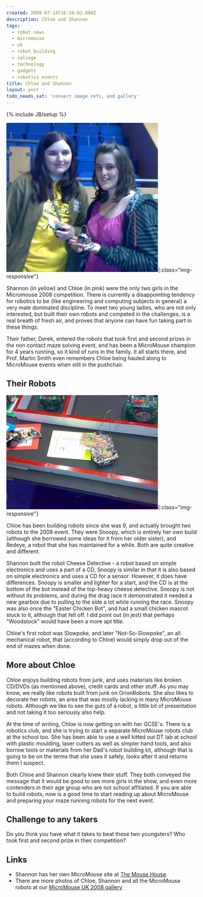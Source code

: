 ```yaml
---
created: 2008-07-14T16:24:03.000Z
description: Chloe and Shannon
tags:
  - robot news
  - micromouse
  - uk
  - robot building
  - salvage
  - technology
  - gadgets
  - robotics events
title: Chloe and Shannon
layout: post
todo_needs_sat: 'convert image refs, and gallery'
---
```


{% include JB/setup %}

![Shannon and Chloe Hall holding their robots Cheese Detective and Snoopy, both entries to the Junior Wall Follower event. Micromouse needs more non school Junior Wall follower entries - get building if you can!](/galleries/gallery-25-micromouse-2008/547-28062008657.jpg){:class="img-responsive"}

Shannon (in yellow) and Chloe (in pink) were the only two girls in the Micromouse 2008 competition. There is currently a disappointing tendency for robotics to be (like engineering and computing subjects in general) a very male dominated discipline. To meet two young ladies, who are not only interested, but built their own robots and competed in the challenges, is a real breath of fresh air, and proves that anyone can have fun taking part in these things.

Their father, Derek, entered the robots that took first and second prizes in the non contact maze solving event, and has been a MicroMouse champion for 4 years running, so it kind of runs in the family. It all starts there, and Prof. Martin Smith even remembers Chloe being hauled along to MicroMouse events when still in the pushchair.

## Their Robots

![The robot in the centre is RedEye - a non-contact wall follower inherited and maintained by Chloe Hall. The robot mid left is Snoopy - a robot built by Chloe with a design slightly pilfered from her older sister, and exhibiting a gearbox problem. The three identical looking robots above were kit robots brought by the Singapore teams. The controllers and coding were different, but the chassis were all identical.](/galleries/gallery-25-micromouse-2008/542-28062008652.jpg){:class="img-responsive"}

Chloe has been building robots since she was 9, and actually brought two robots to the 2008 event. They were Snoopy, which is entirely her own build (although she borrowed some ideas for it from her older sister), and Redeye, a robot that she has maintained for a while. Both are quite creative and different.

Shannon built the robot Cheese Detective - a robot based on simple electronics and uses a part of a CD, Snoopy is similar in that it is also based on simple electronics and uses a CD for a sensor. However, it does have differences. Snoopy is smaller and lighter for a start, and the CD is at the bottom of the bot instead of the top-heavy cheese detective. Snoopy is not without its problems, and during the drag race it demonstrated it needed a new gearbox due to pulling to the side a lot while running the race. Snoopy was also once the "Easter Chicken Bot", and had a small chicken mascot stuck to it, although that fell off. I did point out (in jest) that perhaps "Woodstock" would have been a more apt title.

Chloe's first robot was Slowpoke, and later "Not-So-Slowpoke", an all mechanical robot, that (according to Chloe) would simply drop out of the end of mazes when done.

## More about Chloe

Chloe enjoys building robots from junk, and uses materials like broken CD/DVDs (as mentioned above), credit cards and other stuff. As you may know, we really like robots built from junk on OrionRobots. She also likes to decorate her robots, an area that was mostly lacking in many MicroMouse robots. Although we like to see the guts of a robot, a little bit of presentation and not taking it too seriously also help.

At the time of writing, Chloe is now getting on with her GCSE's. There is a robotics club, and she is trying to start a separate MicroMouse robots club at the school too. She has been able to use a well kitted out DT lab at school with plastic moulding, laser cutters as well as simpler hand tools, and also borrow tools or materials from her Dad's robot building kit, although that is going to be on the terms that she uses it safely, looks after it and returns them I suspect.

Both Chloe and Shannon clearly knew their stuff. They both conveyed the message that it would be good to see more girls in the show, and even more contenders in their age group who are not school affiliated. If you are able to build robots, now is a good time to start reading up about MicroMouse and preparing your maze running robots for the next event.

## Challenge to any takers

Do you think you have what it takes to beat these two youngsters? Who took first and second prize in their competition?

## Links

- Shannon has her own MicroMouse site at [The Mouse House](http://www.micromouse.me.uk).
- There are more photos of Chloe, Shannon and all the MicroMouse robots at our [MicroMouse UK 2008 gallery](/galleries/gallery-25-micromouse-2008)
